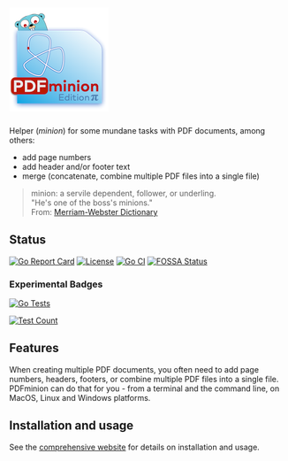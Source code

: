 # ![PDFminion](PDFminion-logo.png)


Helper (_minion_) for some mundane tasks with PDF documents, among others:

* add page numbers
* add header and/or footer text
* merge (concatenate, combine multiple PDF files into a single file)


>  minion: a servile dependent, follower, or underling.<br> 
> "He's one of the boss's minions."<br>
> From: [Merriam-Webster Dictionary](https://www.merriam-webster.com/dictionary/minion)

## Status

[![Go Report Card](https://goreportcard.com/badge/github.com/arc42/pdfminion)](https://goreportcard.com/report/github.com/arc42/pdfminion)
[![License](https://img.shields.io/badge/License-Apache%202.0-blue.svg)](https://opensource.org/licenses/Apache-2.0)
[![Go CI](https://github.com/arc42/PDFminion/actions/workflows/golangci-lint.yml/badge.svg)](https://github.com/arc42/PDFminion/actions/golangci-lint.yml)
[![FOSSA Status](https://app.fossa.com/api/projects/git%2Bgithub.com%2Farc42%2FPDFminion.svg?type=shield&issueType=security)](https://app.fossa.com/projects/git%2Bgithub.com%2Farc42%2FPDFminion?ref=badge_shield&issueType=security)

### Experimental Badges
[![Go Tests](https://github.com/gernotstarke/PDFminion/actions/workflows/go-test.yml/badge.svg)](https://github.com/gernotstarke/PDFminion/actions/workflows/go-test.yml)


[![Test Count](https://img.shields.io/endpoint?url=https://gist.githubusercontent.com/gernotstarke/YOUR_GIST_ID/raw/pdfminion-test-count.json)](https://github.com/gernotstarke/PDFminion/actions/workflows/go-test.yml)

## Features

When creating multiple PDF documents, you often need to add page numbers, headers, footers, or combine multiple PDF files into a single file.
PDFminion can do that for you - from a terminal and the command line, on MacOS, Linux and Windows platforms.


## Installation and usage

See the [comprehensive website](https://pdfminion.arc42.org) for details on installation and usage.
